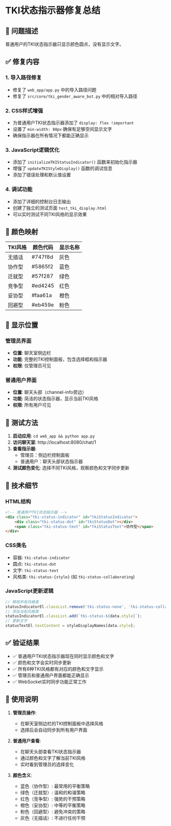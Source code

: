 # TKI状态指示器修复总结

## 🐛 问题描述
普通用户的TKI状态指示器只显示颜色圆点，没有显示文字。

## ✅ 修复内容

### 1. **导入路径修复**
- 修复了 `web_app/app.py` 中的导入路径问题
- 修复了 `src/core/tki_gender_aware_bot.py` 中的相对导入路径

### 2. **CSS样式增强**
- 为普通用户TKI状态指示器添加了 `display: flex !important`
- 设置了 `min-width: 80px` 确保有足够空间显示文字
- 确保指示器在所有情况下都能正确显示

### 3. **JavaScript逻辑优化**
- 添加了 `initializeTKIStatusIndicator()` 函数来初始化指示器
- 增强了 `updateTKIStyleDisplay()` 函数的调试信息
- 添加了错误处理和默认值设置

### 4. **调试功能**
- 添加了详细的控制台日志输出
- 创建了独立的测试页面 `test_tki_display.html`
- 可以实时测试不同TKI风格的显示效果

## 🎨 颜色映射

| TKI风格 | 颜色代码 | 显示名称 |
|---------|----------|----------|
| 无插话 | #747f8d | 灰色 |
| 协作型 | #5865f2 | 蓝色 |
| 迁就型 | #57f287 | 绿色 |
| 竞争型 | #ed4245 | 红色 |
| 妥协型 | #faa61a | 橙色 |
| 回避型 | #eb459e | 粉色 |

## 📍 显示位置

### 管理员界面
- **位置**: 聊天室侧边栏
- **功能**: 完整的TKI控制面板，包含选择框和指示器
- **权限**: 仅管理员可见

### 普通用户界面
- **位置**: 聊天头部（channel-info旁边）
- **功能**: 简洁的状态指示器，显示当前TKI风格
- **权限**: 所有用户可见

## 🧪 测试方法

1. **启动应用**: `cd web_app && python app.py`
2. **访问聊天室**: http://localhost:8080/chat/1
3. **查看指示器**: 
   - 管理员：侧边栏控制面板
   - 普通用户：聊天头部状态指示器
4. **测试颜色变化**: 选择不同TKI风格，观察颜色和文字同步更新

## 🔧 技术细节

### HTML结构
```html
<!-- 普通用户TKI状态指示器 -->
<div class="tki-status-indicator" id="tkiStatusIndicator">
    <div class="tki-status-dot" id="tkiStatusDot"></div>
    <span class="tki-status-text" id="tkiStatusText">协作型</span>
</div>
```

### CSS类名
- 容器: `tki-status-indicator`
- 圆点: `tki-status-dot`
- 文字: `tki-status-text`
- 风格类: `tki-status-{style}` (如 `tki-status-collaborating`)

### JavaScript更新逻辑
```javascript
// 移除所有风格类
statusIndicatorEl.classList.remove('tki-status-none', 'tki-status-collaborating', ...);
// 添加当前风格类
statusIndicatorEl.classList.add(`tki-status-${data.style}`);
// 更新文字
statusTextEl.textContent = styleDisplayNames[data.style];
```

## ✅ 验证结果

- ✅ 普通用户TKI状态指示器现在同时显示颜色和文字
- ✅ 颜色和文字会实时同步更新
- ✅ 所有6种TKI风格都有对应的颜色和文字显示
- ✅ 管理员和普通用户界面都能正确显示
- ✅ WebSocket实时同步功能正常工作

## 🚀 使用说明

1. **管理员操作**:
   - 在聊天室侧边栏的TKI控制面板中选择风格
   - 选择后会自动同步到所有用户界面

2. **普通用户查看**:
   - 在聊天头部查看TKI状态指示器
   - 通过颜色和文字了解当前TKI风格
   - 实时看到管理员的选择变化

3. **颜色含义**:
   - 蓝色（协作型）: 最常用的平衡策略
   - 绿色（迁就型）: 温和的和谐策略
   - 红色（竞争型）: 强势的干预策略
   - 橙色（妥协型）: 中等的平衡策略
   - 粉色（回避型）: 避免冲突的策略
   - 灰色（无插话）: 不进行任何干预 